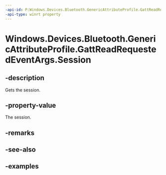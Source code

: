 ```yaml
---
-api-id: P:Windows.Devices.Bluetooth.GenericAttributeProfile.GattReadRequestedEventArgs.Session
-api-type: winrt property
---
```


<!-- Property syntax.
public GattSession Session { get; }
-->

# Windows.Devices.Bluetooth.GenericAttributeProfile.GattReadRequestedEventArgs.Session

## -description
Gets the session.

## -property-value
The session.

## -remarks

## -see-also

## -examples

